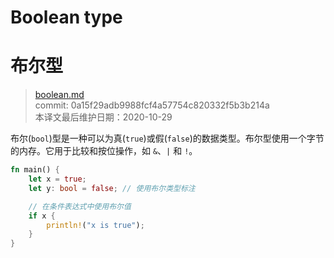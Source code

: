 # Boolean type
# 布尔型

>[boolean.md](https://github.com/rust-lang/reference/blob/master/src/types/boolean.md)\
>commit: 0a15f29adb9988fcf4a57754c820332f5b3b214a \
>本译文最后维护日期：2020-10-29

布尔(`bool`)型是一种可以为真(`true`)或假(`false`)的数据类型。布尔型使用一个字节的内存。它用于比较和按位操作，如 `&`、`|` 和 `!`。

```rust
fn main() {
    let x = true;
    let y: bool = false; // 使用布尔类型标注

    // 在条件表达式中使用布尔值
    if x {
        println!("x is true");
    }
}
```

<!-- 2020-11-7-->
<!-- checked -->
